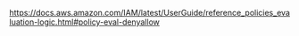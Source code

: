 https://docs.aws.amazon.com/IAM/latest/UserGuide/reference_policies_evaluation-logic.html#policy-eval-denyallow